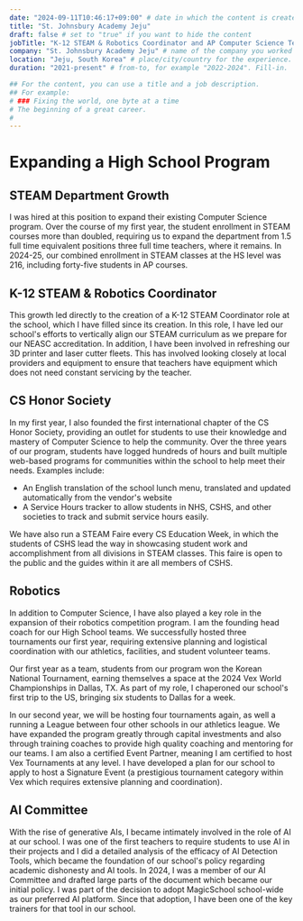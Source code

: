 ```yaml
---
date: "2024-09-11T10:46:17+09:00" # date in which the content is created - defaults to "today"
title: "St. Johnsbury Academy Jeju"
draft: false # set to "true" if you want to hide the content
jobTitle: "K-12 STEAM & Robotics Coordinator and AP Computer Science Teacher" # job description/title. Fill-in
company: "St. Johnsbury Academy Jeju" # name of the company you worked for. Fill-in
location: "Jeju, South Korea" # place/city/country for the experience. Fill-in.
duration: "2021-present" # from-to, for example "2022-2024". Fill-in.

## For the content, you can use a title and a job description.
## For example:
# ### Fixing the world, one byte at a time
# The beginning of a great career.
#
---
```


# Expanding a High School Program

## STEAM Department Growth

I was hired at this position to expand their existing Computer Science program.
Over the course of my first year, the student enrollment in STEAM courses more
than doubled, requiring us to expand the department from 1.5 full time
equivalent positions three full time teachers, where it remains. In 2024-25,
our combined enrollment in STEAM classes at the HS level was 216, including
forty-five students in AP courses.

## K-12 STEAM & Robotics Coordinator

This growth led directly to the creation of a K-12 STEAM Coordinator role at
the school, which I have filled since its creation. In this role, I have led
our school's efforts to vertically align our STEAM curriculum as we prepare for
our NEASC accreditation. In addition, I have been involved in refreshing our 3D
printer and laser cutter fleets. This has involved looking closely at local
providers and equipment to ensure that teachers have equipment which does not
need constant servicing by the teacher.

## CS Honor Society

In my first year, I also founded the first international chapter of the CS
Honor Society, providing an outlet for students to use their knowledge and
mastery of Computer Science to help the community. Over the three years of our
program, students have logged hundreds of hours and built multiple web-based
programs for communities within the school to help meet their needs. Examples
include:

- An English translation of the school lunch menu, translated and updated
  automatically from the vendor's website
- A Service Hours tracker to allow students in NHS, CSHS, and other societies
  to track and submit service hours easily.

We have also run a STEAM Faire every CS Education Week, in which the students
of CSHS lead the way in showcasing student work and accomplishment from all
divisions in STEAM classes. This faire is open to the public and the guides
within it are all members of CSHS.

## Robotics

In addition to Computer Science, I have also played a key role in the expansion
of their robotics competition program. I am the founding head coach for our
High School teams. We successfully hosted three tournaments our first year,
requiring extensive planning and logistical coordination with our athletics,
facilities, and student volunteer teams.

Our first year as a team, students from our program won the Korean National
Tournament, earning themselves a space at the 2024 Vex World Championships in
Dallas, TX. As part of my role, I chaperoned our school's first trip to the US,
bringing six students to Dallas for a week.

In our second year, we will be hosting four tournaments again, as well a
running a League between four other schools in our athletics league. We have
expanded the program greatly through capital investments and also through
training coaches to provide high quality coaching and mentoring for our teams.
I am also a certified Event Partner, meaning I am certified to host Vex
Tournaments at any level. I have developed a plan for our school to apply to
host a Signature Event (a prestigious tournament category within Vex which
requires extensive planning and coordination).

## AI Committee

With the rise of generative AIs, I became intimately involved in the role of AI
at our school. I was one of the first teachers to require students to use AI in
their projects and I did a detailed analysis of the efficacy of AI Detection
Tools, which became the foundation of our school's policy regarding academic
dishonesty and AI tools. In 2024, I was a member of our AI Committee and
drafted large parts of the document which became our initial policy. I was part
of the decision to adopt MagicSchool school-wide as our preferred AI platform.
Since that adoption, I have been one of the key trainers for that tool in our
school.
